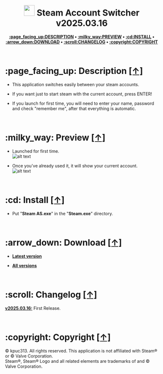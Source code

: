 <h1 align="center"><img src="https://raw.githubusercontent.com/kpuc313/steam-account-switcher/master/icon.ico" width="35px" height="35px"> Steam Account Switcher v2025.03.16</h1>
<p align="center"><b><a href="#page_facing_up-description-">:page_facing_up:DESCRIPTION</a> • <a href="#milky_way-preview-">:milky_way:PREVIEW</a> • <a href="#cd-install-">:cd:INSTALL</a> • <a href="#arrow_down-download-">:arrow_down:DOWNLOAD</a> • <a href="#scroll-changelog-">:scroll:CHANGELOG</a> • <a href="#copyright-copyright-">:copyright:COPYRIGHT</a></b></p>

<br />

<h1>:page_facing_up: Description <a href="#-steam-account-switcher-v20250316" title="Go to Navigation">[↑]</a></h1>

* This application switches easily between your steam accounts.

* If you want just to start steam with the current account, press ENTER!

* If you launch for first time, you will need to enter your name, password and check "remember me", after that everything is automatic.

<br />

<h1>:milky_way: Preview <a href="#-steam-account-switcher-v20250316" title="Go to Navigation">[↑]</a></h1>

* Launched for first time.<br />
![alt text](https://raw.githubusercontent.com/kpuc313/steam-account-switcher/master/preview/preview_01.png)

* Once you've already used it, it will show your current account.<br />
![alt text](https://raw.githubusercontent.com/kpuc313/steam-account-switcher/master/preview/preview_02.png)

<br />

<h1>:cd: Install <a href="#-steam-account-switcher-v20250316" title="Go to Navigation">[↑]</a></h1>

* Put "<b>Steam AS.exe</b>" in the "<b>Steam.exe</b>" directory.

<br />

<h1>:arrow_down: Download <a href="#-steam-account-switcher-v20250316" title="Go to Navigation">[↑]</a></h1>

* <b>[Latest version](https://github.com/kpuc313/steam-account-switcher/releases/tag/v2025.03.16 "Latest version")</b>

* <b>[All versions](https://github.com/kpuc313/steam-account-switcher/releases "All versions")</b>

<br />

<h1>:scroll: Changelog <a href="#-steam-account-switcher-v20250316" title="Go to Navigation">[↑]</a></h1>

<b>[v2025.03.16:](https://github.com/kpuc313/steam-account-switcher/releases/tag/v2025.03.16 "Latest version")</b>	First Release.

<br />

<h1>:copyright: Copyright <a href="#-steam-account-switcher-v20250316" title="Go to Navigation">[↑]</a></h1>

© kpuc313. All rights reserved. This application is not affiliated with Steam® or © Valve Corporation.<br />
Steam®, Steam® Logo and all related elements are trademarks of and © Valve Corporation.